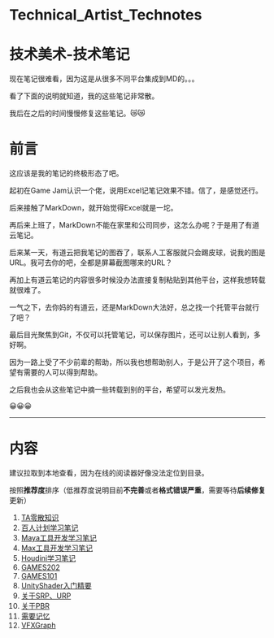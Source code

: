 # Technical_Artist_Technotes
# 技术美术-技术笔记



现在笔记很难看，因为这是从很多不同平台集成到MD的。。。

看了下面的说明就知道，我的这些笔记非常散。

我后在之后的时间慢慢修复这些笔记。😿😿



# 前言

这应该是我的笔记的终极形态了吧。

起初在Game Jam认识一个佬，说用Excel记笔记效果不错。信了，是感觉还行。

后来接触了MarkDown，就开始觉得Excel就是一坨。

再后来上班了，MarkDown不能在家里和公司同步，这怎么办呢？于是用了有道云笔记。

后来某一天，有道云把我笔记的图吞了，联系人工客服就只会踢皮球，说我的图是URL。我可去你的吧，全都是屏幕截图哪来的URL？

再加上有道云笔记的内容很多时候没办法直接复制粘贴到其他平台，这样我想转载就很难了。

一气之下，去你妈的有道云，还是MarkDown大法好，总之找一个托管平台就行了吧？

最后目光聚焦到Git，不仅可以托管笔记，可以保存图片，还可以让别人看到，多好啊。

因为一路上受了不少前辈的帮助，所以我也想帮助别人，于是公开了这个项目，希望有需要的人可以得到帮助。

之后我也会从这些笔记中摘一些转载到别的平台，希望可以发光发热。

😀😀😀



---

# 内容

建议拉取到本地查看，因为在线的阅读器好像没法定位到目录。

按照**推荐度**排序（低推荐度说明目前**不完善**或者**格式错误严重**，需要等待**后续修复**更新）

1. [TA零散知识](TA零散知识/TA零散知识.md)
2. [百人计划学习笔记](百人计划学习笔记/百人计划学习笔记.md)
3. [Maya工具开发学习笔记](Maya工具开发学习笔记/Maya工具开发学习笔记.md)
4. [Max工具开发学习笔记](Max工具开发学习笔记/Max工具开发学习笔记.md)
5. [Houdini学习笔记](Houdini学习笔记/Houdini学习笔记.md)
6. [GAMES202](GAMES202学习笔记/GAMES202学习笔记.md)
7. [GAMES101](GAMES101学习笔记/GAMES101学习笔记.md)
8. [UnityShader入门精要](UnityShader入门精要学习笔记/UnityShader入门精要学习笔记.md)
9. [关于SRP、URP](关于SRP、URP/关于SRP、URP.md)
10. [关于PBR](关于PBR/关于PBR.md)
11. [需要记忆](需要记忆/需要记忆.md)
12. [VFXGraph](VFXGraph/VFXGraph.md)























